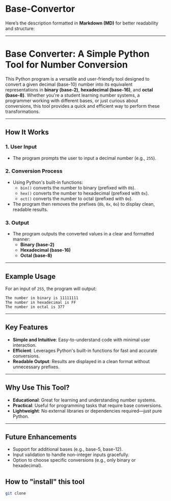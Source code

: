 # Base-Convertor
Here’s the description formatted in **Markdown (MD)** for better readability and structure:

---

# **Base Converter: A Simple Python Tool for Number Conversion**

This Python program is a versatile and user-friendly tool designed to convert a given decimal (base-10) number into its equivalent representations in **binary (base-2)**, **hexadecimal (base-16)**, and **octal (base-8)**. Whether you're a student learning number systems, a programmer working with different bases, or just curious about conversions, this tool provides a quick and efficient way to perform these transformations.

---

## **How It Works**

### **1. User Input**
- The program prompts the user to input a decimal number (e.g., `255`).

### **2. Conversion Process**
- Using Python's built-in functions:
  - `bin()` converts the number to binary (prefixed with `0b`).
  - `hex()` converts the number to hexadecimal (prefixed with `0x`).
  - `oct()` converts the number to octal (prefixed with `0o`).
- The program then removes the prefixes (`0b`, `0x`, `0o`) to display clean, readable results.

### **3. Output**
- The program outputs the converted values in a clear and formatted manner:
  - **Binary (base-2)**
  - **Hexadecimal (base-16)**
  - **Octal (base-8)**

---

## **Example Usage**

For an input of `255`, the program will output:
```
The number in binary is 11111111
The number in hexadecimal is FF
The number in octal is 377
```

---

## **Key Features**
- **Simple and Intuitive**: Easy-to-understand code with minimal user interaction.
- **Efficient**: Leverages Python's built-in functions for fast and accurate conversions.
- **Readable Output**: Results are displayed in a clean format without unnecessary prefixes.

---

## **Why Use This Tool?**
- **Educational**: Great for learning and understanding number systems.
- **Practical**: Useful for programming tasks that require base conversions.
- **Lightweight**: No external libraries or dependencies required—just pure Python.

---

## **Future Enhancements**
- Support for additional bases (e.g., base-5, base-12).
- Input validation to handle non-integer inputs gracefully.
- Option to choose specific conversions (e.g., only binary or hexadecimal).



## **How to "install" this tool**
```bash
git clone 
```
